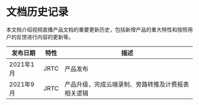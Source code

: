 # 文档历史记录

本文档介绍视频直播产品文档的重要更新历史，包括新增产品的重大特性和按照用户的反馈进行内容的更新等。

|发布日期|特性|描述|
|-|-|-|
|2021年1月|JRTC|产品发布|
|2021年9月|JRTC|产品升级，完成云端录制、旁路转推及计费报表相关逻辑|


